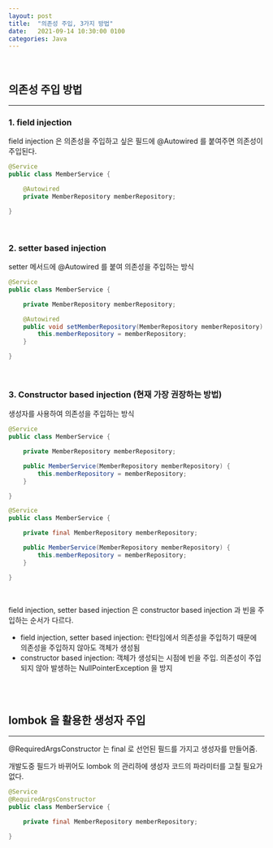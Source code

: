 ```yaml
---
layout: post
title:  "의존성 주입, 3가지 방법"
date:   2021-09-14 10:30:00 0100
categories: Java
---
```

<br>


## 의존성 주입 방법

---

### 1. field injection

field injection 은 의존성을 주입하고 싶은 필드에 @Autowired 를 붙여주면 의존성이 주입된다.

```java
@Service
public class MemberService {

	@Autowired
	private MemberRepository memberRepository;

}
```

<br>

### 2. setter based injection

setter 메서드에 @Autowired 를 붙여 의존성을 주입하는 방식

```java
@Service
public class MemberService {

	private MemberRepository memberRepository;

	@Autowired
	public void setMemberRepository(MemberRepository memberRepository) {
		this.memberRepository = memberRepository;
	}

}
```

<br>

### 3. Constructor based injection (현재 가장 권장하는 방법)

생성자를 사용하여 의존성을 주입하는 방식

```java
@Service
public class MemberService {

	private MemberRepository memberRepository;

	public MemberService(MemberRepository memberRepository) {
		this.memberRepository = memberRepository;
	}

}
```

```java
@Service
public class MemberService {

	private final MemberRepository memberRepository;

	public MemberService(MemberRepository memberRepository) {
		this.memberRepository = memberRepository;
	}

}
```

<br>

field injection, setter based injection 은 constructor based injection 과 빈을 주입하는 순서가 다르다.

- field injection, setter based injection: 런타임에서 의존성을 주입하기 때문에 의존성을 주입하지 않아도 객체가 생성됨
- constructor based injection: 객체가 생성되는 시점에 빈을 주입. 의존성이 주입되지 않아 발생하는 NullPointerException 을 방지

<br>
<br>

## lombok 을 활용한 생성자 주입

---

@RequiredArgsConstructor 는 final 로 선언된 필드를 가지고 생성자를 만들어줌.

개발도중 필드가 바뀌어도 lombok 의 관리하에 생성자 코드의 파라미터를 고칠 필요가 없다.

```java
@Service
@RequiredArgsConstructor
public class MemberService {

	private final MemberRepository memberRepository;

}
```


<br>
<br>